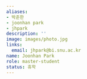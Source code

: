 ```yaml
---
aliases:
- 박준한
- joonhan park
- jhpark
description: ''
image: images/photo.jpg
links:
  email: jhpark@bi.snu.ac.kr
name: Joonhan Park
role: master-student
status: 휴학
---
```

